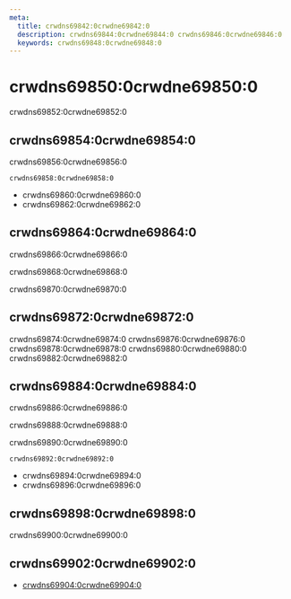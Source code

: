 ```yaml
---
meta:
  title: crwdns69842:0crwdne69842:0
  description: crwdns69844:0crwdne69844:0 crwdns69846:0crwdne69846:0
  keywords: crwdns69848:0crwdne69848:0
---
```


# crwdns69850:0crwdne69850:0
crwdns69852:0crwdne69852:0

<entry-ad />

## crwdns69854:0crwdne69854:0
crwdns69856:0crwdne69856:0

`crwdns69858:0crwdne69858:0`
- crwdns69860:0crwdne69860:0
- crwdns69862:0crwdne69862:0


## crwdns69864:0crwdne69864:0
crwdns69866:0crwdne69866:0

  crwdns69868:0crwdne69868:0

  crwdns69870:0crwdne69870:0

## crwdns69872:0crwdne69872:0
crwdns69874:0crwdne69874:0
<alert type="success">crwdns69876:0crwdne69876:0</alert>
<alert type="info">crwdns69878:0crwdne69878:0</alert>
<alert type="warning">crwdns69880:0crwdne69880:0</alert>
<alert type="error">crwdns69882:0crwdne69882:0</alert>

## crwdns69884:0crwdne69884:0
crwdns69886:0crwdne69886:0

  crwdns69888:0crwdne69888:0

  crwdns69890:0crwdne69890:0

  `crwdns69892:0crwdne69892:0`
  - crwdns69894:0crwdne69894:0
  - crwdns69896:0crwdne69896:0

## crwdns69898:0crwdne69898:0
crwdns69900:0crwdne69900:0

## crwdns69902:0crwdne69902:0
  - [crwdns69904:0crwdne69904:0]()

<endmatter />
